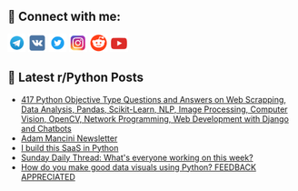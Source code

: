 ## 🔎 Connect with me:
[<img src="https://github.com/bullbesh/bullbesh/blob/main/images/Telegram.png" width="32" height="32" />](https://t.me/bullbesh)
[<img src="https://github.com/bullbesh/bullbesh/blob/main/images/VK.png" width="32" height="32" />](https://vk.com/bullbesh)
[<img src="https://github.com/bullbesh/bullbesh/blob/main/images/Twitter.png" width="32" height="32" />](https://twitter.com/bullbesh1)
[<img src="https://github.com/bullbesh/bullbesh/blob/main/images/Instagram.png" width="32" height="32" />](https://www.instagram.com/bullbesh)
[<img src="https://github.com/bullbesh/bullbesh/blob/main/images/Reddit.png" width="32" height="32" />](https://www.reddit.com/user/bullbesh)
[<img src="https://github.com/bullbesh/bullbesh/blob/main/images/YouTube.png" width="32" height="32" />](https://www.youtube.com/channel/UCtfjRs6uzgq5mfm8S06WTcg)

## 📕 Latest r/Python Posts
<!-- BLOG-POST-LIST:START -->
- [417 Python Objective Type Questions and Answers on Web Scrapping, Data Analysis, Pandas, Scikit-Learn, NLP, Image Processing, Computer Vision, OpenCV, Network Programming, Web Development with Django and Chatbots](https://www.reddit.com/r/Python/comments/16eqlsp/417_python_objective_type_questions_and_answers/)
- [Adam Mancini Newsletter](https://www.reddit.com/r/Python/comments/16eord2/adam_mancini_newsletter/)
- [I build this SaaS in Python](https://www.reddit.com/r/Python/comments/16eo44j/i_build_this_saas_in_python/)
- [Sunday Daily Thread: What&#39;s everyone working on this week?](https://www.reddit.com/r/Python/comments/16el35a/sunday_daily_thread_whats_everyone_working_on/)
- [How do you make good data visuals using Python? FEEDBACK APPRECIATED](https://www.reddit.com/r/Python/comments/16ehztp/how_do_you_make_good_data_visuals_using_python/)
<!-- BLOG-POST-LIST:END -->
